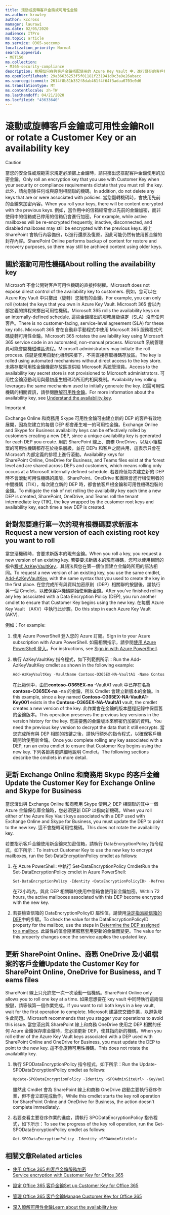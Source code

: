 ```yaml
---
title: 滾動或旋轉客戶金鑰或可用性金鑰
ms.author: krowley
author: kccross
manager: laurawi
ms.date: 02/05/2020
audience: ITPro
ms.topic: article
ms.service: O365-seccomp
localization_priority: Normal
search.appverid:
- MET150
ms.collection:
- M365-security-compliance
description: 瞭解如何在與客戶金鑰搭配使用的 Azure Key Vault 中，進行儲存的客戶根機碼的匯總。 服務包括 Exchange Online、商務用 Skype、SharePoint 線上、商務 OneDrive，以及小組檔案。
ms.openlocfilehash: 29a36636253f5f01181f231941d0c3a9e26abacc
ms.sourcegitcommit: 2614f8b81b332f8dab461f4f64f3adaa6703e0d6
ms.translationtype: MT
ms.contentlocale: zh-TW
ms.lasthandoff: 04/21/2020
ms.locfileid: "43633640"
---
```

# <a name="roll-or-rotate-a-customer-key-or-an-availability-key"></a><span data-ttu-id="4b962-104">滾動或旋轉客戶金鑰或可用性金鑰</span><span class="sxs-lookup"><span data-stu-id="4b962-104">Roll or rotate a Customer Key or an availability key</span></span>

> [!CAUTION]
> <span data-ttu-id="4b962-105">當您的安全性或規範需求規定必須擲上金鑰時，請只擲出您搭配客戶金鑰使用的加密金鑰。</span><span class="sxs-lookup"><span data-stu-id="4b962-105">Only roll an encryption key that you use with Customer Key when your security or compliance requirements dictate that you must roll the key.</span></span> <span data-ttu-id="4b962-106">此外，請勿刪除任何或與原則相關聯的機碼。</span><span class="sxs-lookup"><span data-stu-id="4b962-106">In addition, do not delete any keys that are or were associated with policies.</span></span> <span data-ttu-id="4b962-107">當您翻轉機碼時，會使用先前的金鑰來加密內容。</span><span class="sxs-lookup"><span data-stu-id="4b962-107">When you roll your keys, there will be content encrypted with the previous keys.</span></span> <span data-ttu-id="4b962-108">例如，當作用中的信箱經常會以先前的金鑰加密，而非使用中的信箱或已停用的信箱仍會進行加密。</span><span class="sxs-lookup"><span data-stu-id="4b962-108">For example, while active mailboxes will be re-encrypted frequently, inactive, disconnected, and disabled mailboxes may still be encrypted with the previous keys.</span></span> <span data-ttu-id="4b962-109">線上 SharePoint 會執行內容備份，以進行還原及復原，因此可能仍然有使用舊金鑰的封存內容。</span><span class="sxs-lookup"><span data-stu-id="4b962-109">SharePoint Online performs backup of content for restore and recovery purposes, so there may still be archived content using older keys.</span></span>

## <a name="about-rolling-the-availability-key"></a><span data-ttu-id="4b962-110">關於滾動可用性機碼</span><span class="sxs-lookup"><span data-stu-id="4b962-110">About rolling the availability key</span></span>

<span data-ttu-id="4b962-111">Microsoft 不會公開對客戶可用性機碼的直接控制權。</span><span class="sxs-lookup"><span data-stu-id="4b962-111">Microsoft does not expose direct control of the availability key to customers.</span></span> <span data-ttu-id="4b962-112">例如，您可以在 Azure Key Vault 中只擲出（旋轉）您擁有的金鑰。</span><span class="sxs-lookup"><span data-stu-id="4b962-112">For example, you can only roll (rotate) the keys that you own in Azure Key Vault.</span></span> <span data-ttu-id="4b962-113">Microsoft 365 會以內部定義的排程來擲出可用性機碼。</span><span class="sxs-lookup"><span data-stu-id="4b962-113">Microsoft 365 rolls the availability keys on an internally-defined schedule.</span></span> <span data-ttu-id="4b962-114">這些金鑰擲出的服務層級協定（SLA）沒有任何客戶。</span><span class="sxs-lookup"><span data-stu-id="4b962-114">There is no customer-facing, service-level agreement (SLA) for these key rolls.</span></span> <span data-ttu-id="4b962-115">Microsoft 365 會在自動非手動程式中使用 Microsoft 365 服務程式代碼旋轉可用性金鑰。</span><span class="sxs-lookup"><span data-stu-id="4b962-115">Microsoft 365 rotates the availability key using Microsoft 365 service code in an automated, non-manual process.</span></span> <span data-ttu-id="4b962-116">Microsoft 系統管理員可能會開機磁碟區流程。</span><span class="sxs-lookup"><span data-stu-id="4b962-116">Microsoft administrators may initiate the roll process.</span></span> <span data-ttu-id="4b962-117">該鍵是使用自動化機制來擲下，不需直接存取機碼存放區。</span><span class="sxs-lookup"><span data-stu-id="4b962-117">The key is rolled using automated mechanisms without direct access to the key store.</span></span> <span data-ttu-id="4b962-118">未將存取可用性金鑰機密存放區提供給 Microsoft 系統管理員。</span><span class="sxs-lookup"><span data-stu-id="4b962-118">Access to the availability key secret store is not provisioned to Microsoft administrators.</span></span> <span data-ttu-id="4b962-119">可用性金鑰滾動利用與最初產生機碼時所用的相同機制。</span><span class="sxs-lookup"><span data-stu-id="4b962-119">Availability key rolling leverages the same mechanism used to initially generate the key.</span></span> <span data-ttu-id="4b962-120">如需可用性機碼的相關資訊，請參閱[瞭解可用性金鑰](customer-key-availability-key-understand.md)。</span><span class="sxs-lookup"><span data-stu-id="4b962-120">For more information about the availability key, see [Understand the availability key](customer-key-availability-key-understand.md).</span></span>

> [!IMPORTANT]
> <span data-ttu-id="4b962-121">Exchange Online 和商務用 Skype 可用性金鑰可由建立新的 DEP 的客戶有效地展開，因為您建立的每個 DEP 都會產生唯一的可用性金鑰。</span><span class="sxs-lookup"><span data-stu-id="4b962-121">Exchange Online and Skype for Business availability keys can be effectively rolled by customers creating a new DEP, since a unique availability key is generated for each DEP you create.</span></span> <span data-ttu-id="4b962-122">用於 SharePoint 線上、商務 OneDrive，以及小組檔案的可用性機碼都存在於樹系層級，並在 DEPs 和客戶之間共用，這表示只會在 Microsoft 內部定義的排程上進行滾動。</span><span class="sxs-lookup"><span data-stu-id="4b962-122">Availability keys for SharePoint Online, OneDrive for Business, and Teams files exist at the forest level and are shared across DEPs and customers, which means rolling only occurs at a Microsoft internally defined schedule.</span></span> <span data-ttu-id="4b962-123">若要降低每次建立新的 DEP 時不會滾動可用性機碼的風險，SharePoint、OneDrive 和團隊會進行租使用者的中間機碼（TIK），每次建立新的 DEP 時，都會依客戶根金鑰和可用性機碼包裝的金鑰。</span><span class="sxs-lookup"><span data-stu-id="4b962-123">To mitigate the risk of not rolling the availability key each time a new DEP is created, SharePoint, OneDrive, and Teams roll the tenant intermediate key (TIK), the key wrapped by the customer root keys and availability key, each time a new DEP is created.</span></span>

## <a name="request-a-new-version-of-each-existing-root-key-you-want-to-roll"></a><span data-ttu-id="4b962-124">針對您要進行第一次的現有根機碼要求新版本</span><span class="sxs-lookup"><span data-stu-id="4b962-124">Request a new version of each existing root key you want to roll</span></span>

<span data-ttu-id="4b962-125">當您滾機碼時，會要求新版本的現有金鑰。</span><span class="sxs-lookup"><span data-stu-id="4b962-125">When you roll a key, you request a new version of an existing key.</span></span> <span data-ttu-id="4b962-126">若要要求新版本的現有機碼，您可以使用相同的指令[程式 AzKeyVaultKey](https://docs.microsoft.com/powershell/module/az.keyvault/add-azkeyvaultkey)，其語法與您在第一個位置建立金鑰時所用的語法相同。</span><span class="sxs-lookup"><span data-stu-id="4b962-126">To request a new version of an existing key, you use the same cmdlet, [Add-AzKeyVaultKey](https://docs.microsoft.com/powershell/module/az.keyvault/add-azkeyvaultkey), with the same syntax that you used to create the key in the first place.</span></span> <span data-ttu-id="4b962-127">在您完成所有與資料加密原則（DEP）相關聯的按鍵後，請執行另一個 Cmdlet，以確保客戶機碼開始使用新金鑰。</span><span class="sxs-lookup"><span data-stu-id="4b962-127">After you've finished rolling any key associated with a Data Encryption Policy (DEP), you run another cmdlet to ensure that Customer Key begins using the new key.</span></span> <span data-ttu-id="4b962-128">在每個 Azure Key Vault （AKV）中執行此步驟。</span><span class="sxs-lookup"><span data-stu-id="4b962-128">Do this step in each Azure Key Vault (AKV).</span></span>

<span data-ttu-id="4b962-129">例如：</span><span class="sxs-lookup"><span data-stu-id="4b962-129">For example:</span></span>

1. <span data-ttu-id="4b962-130">使用 Azure PowerShell 登入您的 Azure 訂閱。</span><span class="sxs-lookup"><span data-stu-id="4b962-130">Sign in to your Azure subscription with Azure PowerShell.</span></span> <span data-ttu-id="4b962-131">如需相關指示，請參閱[使用 Azure PowerShell 登入](https://docs.microsoft.com/powershell/azure/authenticate-azureps)。</span><span class="sxs-lookup"><span data-stu-id="4b962-131">For instructions, see [Sign in with Azure PowerShell](https://docs.microsoft.com/powershell/azure/authenticate-azureps).</span></span>

2. <span data-ttu-id="4b962-132">執行 AzKeyVaultKey 指令程式，如下列範例所示：</span><span class="sxs-lookup"><span data-stu-id="4b962-132">Run the Add-AzKeyVaultKey cmdlet as shown in the following example:</span></span>

   ```powershell
   Add-AzKeyVaultKey -VaultName Contoso-O365EX-NA-VaultA1 -Name Contoso-O365EX-NA-VaultA1-Key001 -Destination HSM -KeyOps @('wrapKey','unwrapKey') -NotBefore (Get-Date -Date "12/27/2016 12:01 AM")
   ```

   <span data-ttu-id="4b962-133">在此範例中，由於**contoso-O365EX-na** -VaultA1 vault 中已存在名為**contoso-O365EX-na** -na 的金鑰，所以 Cmdlet 會建立新版本的金鑰。</span><span class="sxs-lookup"><span data-stu-id="4b962-133">In this example, since a key named **Contoso-O365EX-NA-VaultA1-Key001** exists in the **Contoso-O365EX-NA-VaultA1** vault, the cmdlet creates a new version of the key.</span></span> <span data-ttu-id="4b962-134">此作業會在金鑰的版本歷程記錄中保留舊的金鑰版本。</span><span class="sxs-lookup"><span data-stu-id="4b962-134">This operation preserves the previous key versions in the version history for the key.</span></span> <span data-ttu-id="4b962-135">您需要舊的金鑰版本來解密仍加密的資料。</span><span class="sxs-lookup"><span data-stu-id="4b962-135">You need the previous key version to decrypt the data that it still encrypts.</span></span> <span data-ttu-id="4b962-136">當您完成所有與 DEP 相關的按鍵之後，請執行額外的指令程式，以確保客戶機碼開始使用新金鑰。</span><span class="sxs-lookup"><span data-stu-id="4b962-136">Once you complete rolling any key associated with a DEP,  run an extra cmdlet to ensure that Customer Key begins using the new key.</span></span> <span data-ttu-id="4b962-137">下列各節將更詳細地說明 Cmdlet。</span><span class="sxs-lookup"><span data-stu-id="4b962-137">The following sections describe the cmdlets in more detail.</span></span>
  
## <a name="update-the-customer-key-for-exchange-online-and-skype-for-business"></a><span data-ttu-id="4b962-138">更新 Exchange Online 和商務用 Skype 的客戶金鑰</span><span class="sxs-lookup"><span data-stu-id="4b962-138">Update the Customer Key for Exchange Online and Skype for Business</span></span>

<span data-ttu-id="4b962-139">當您滾出與 Exchange Online 和商務用 Skype 使用之 DEP 相關聯的其中一個 Azure 金鑰保存庫金鑰時，您必須更新 DEP 以指向新機碼。</span><span class="sxs-lookup"><span data-stu-id="4b962-139">When you roll either of the Azure Key Vault keys associated with a DEP used with Exchange Online and Skype for Business, you must update the DEP to point to the new key.</span></span> <span data-ttu-id="4b962-140">這不會旋轉可用性機碼。</span><span class="sxs-lookup"><span data-stu-id="4b962-140">This does not rotate the availability key.</span></span>

<span data-ttu-id="4b962-141">若要指示客戶金鑰使用新金鑰來加密信箱，請執行 DataEncryptionPolicy 指令程式，如下所示：</span><span class="sxs-lookup"><span data-stu-id="4b962-141">To instruct Customer Key to use the new key to encrypt mailboxes, run the Set-DataEncryptionPolicy cmdlet as follows:</span></span>

1. <span data-ttu-id="4b962-142">在 Azure PowerShell: 中執行 Set-DataEncryptionPolicy Cmdlet</span><span class="sxs-lookup"><span data-stu-id="4b962-142">Run the Set-DataEncryptionPolicy cmdlet in Azure PowerShell:</span></span>
  
   ```powershell
   Set-DataEncryptionPolicy -Identity <DataEncryptionPolicyID> -Refresh
   ```

   <span data-ttu-id="4b962-143">在72小時內，與此 DEP 相關聯的使用中信箱會使用新金鑰加密。</span><span class="sxs-lookup"><span data-stu-id="4b962-143">Within 72 hours, the active mailboxes associated with this DEP become encrypted with the new key.</span></span>

2. <span data-ttu-id="4b962-144">若要檢查信箱的 DataEncryptionPolicyID 屬性值，請使用[決定指派給信箱的 DEP](customer-key-manage.md#determine-the-dep-assigned-to-a-mailbox)中的步驟。</span><span class="sxs-lookup"><span data-stu-id="4b962-144">To check the value for the DataEncryptionPolicyID property for the mailbox, use the steps in [Determine the DEP assigned to a mailbox](customer-key-manage.md#determine-the-dep-assigned-to-a-mailbox).</span></span> <span data-ttu-id="4b962-145">此屬性的值會隨著服務套用更新的金鑰而變更。</span><span class="sxs-lookup"><span data-stu-id="4b962-145">The value for this property changes once the service applies the updated key.</span></span>
  
## <a name="update-the-customer-key-for-sharepointonlineonedriveforbusinessandteamsfiles"></a><span data-ttu-id="4b962-146">更新 SharePoint Online、商務 OneDrive 及小組檔案的客戶金鑰</span><span class="sxs-lookup"><span data-stu-id="4b962-146">Update the Customer Key for SharePoint Online, OneDrive for Business, and Teams files</span></span>

<span data-ttu-id="4b962-147">SharePoint 線上只允許您一次一次滾動一個機碼。</span><span class="sxs-lookup"><span data-stu-id="4b962-147">SharePoint Online only allows you to roll one key at a time.</span></span> <span data-ttu-id="4b962-148">如果您想要在 key vault 中同時執行這兩個按鍵，請等候第一個作業完成。</span><span class="sxs-lookup"><span data-stu-id="4b962-148">If you want to roll both keys in a key vault, wait for the first operation to complete.</span></span> <span data-ttu-id="4b962-149">Microsoft 建議您交錯作業，以避免發生此問題。</span><span class="sxs-lookup"><span data-stu-id="4b962-149">Microsoft recommends that you stagger your operations to avoid this issue.</span></span> <span data-ttu-id="4b962-150">當您滾出與 SharePoint 線上和商務 OneDrive 使用之 DEP 相關的任何 Azure 金鑰保存庫金鑰時，您必須更新 DEP，使其指向新的機碼。</span><span class="sxs-lookup"><span data-stu-id="4b962-150">When you roll either of the Azure Key Vault keys associated with a DEP used with SharePoint Online and OneDrive for Business, you must update the DEP to point to the new key.</span></span> <span data-ttu-id="4b962-151">這不會旋轉可用性機碼。</span><span class="sxs-lookup"><span data-stu-id="4b962-151">This does not rotate the availability key.</span></span>

1. <span data-ttu-id="4b962-152">執行 SPODataEncryptionPolicy 指令程式，如下所示：</span><span class="sxs-lookup"><span data-stu-id="4b962-152">Run the Update-SPODataEncryptionPolicy cmdlet as follows:</span></span>
  
   ```powershell
   Update-SPODataEncryptionPolicy -Identity <SPOAdminSiteUrl> -KeyVaultName <ReplacementKeyVaultName> -KeyName <ReplacementKeyName> -KeyVersion <ReplacementKeyVersion> -KeyType <Primary | Secondary>
   ```

   <span data-ttu-id="4b962-153">雖然此 Cmdlet 會為 SharePoint 線上和商務 OneDrive 啟動主要執行卷序作業，但不會立即完成動作。</span><span class="sxs-lookup"><span data-stu-id="4b962-153">While this cmdlet starts the key roll operation for SharePoint Online and OneDrive for Business, the action doesn't complete immediately.</span></span>

2. <span data-ttu-id="4b962-154">若要查看主要卷序作業的進度，請執行 SPODataEncryptionPolicy 指令程式，如下所示：</span><span class="sxs-lookup"><span data-stu-id="4b962-154">To see the progress of the key roll operation, run the Get-SPODataEncryptionPolicy cmdlet as follows:</span></span>

   ```powershell
   Get-SPODataEncryptionPolicy -Identity <SPOAdminSiteUrl>
   ```

## <a name="related-articles"></a><span data-ttu-id="4b962-155">相關文章</span><span class="sxs-lookup"><span data-stu-id="4b962-155">Related articles</span></span>

- [<span data-ttu-id="4b962-156">使用 Office 365 的客戶金鑰服務加密</span><span class="sxs-lookup"><span data-stu-id="4b962-156">Service encryption with Customer Key for Office 365</span></span>](customer-key-overview.md)

- [<span data-ttu-id="4b962-157">設定 Office 365 客戶金鑰</span><span class="sxs-lookup"><span data-stu-id="4b962-157">Set up Customer Key for Office 365</span></span>](customer-key-set-up.md)

- [<span data-ttu-id="4b962-158">管理 Office 365 客戶金鑰</span><span class="sxs-lookup"><span data-stu-id="4b962-158">Manage Customer Key for Office 365</span></span>](customer-key-manage.md)

- [<span data-ttu-id="4b962-159">深入瞭解可用性金鑰</span><span class="sxs-lookup"><span data-stu-id="4b962-159">Learn about the availability key</span></span>](customer-key-availability-key-understand.md)
